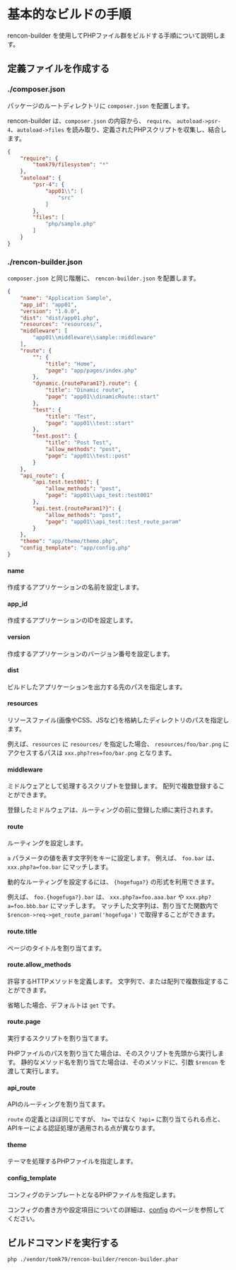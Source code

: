 # 基本的なビルドの手順

rencon-builder を使用してPHPファイル群をビルドする手順について説明します。

## 定義ファイルを作成する

### ./composer.json

パッケージのルートディレクトリに `composer.json` を配置します。

rencon-builder は、`composer.json` の内容から、 `require`、 `autoload->psr-4`、`autoload->files` を読み取り、定義されたPHPスクリプトを収集し、結合します。

```json
{
    "require": {
        "tomk79/filesystem": "*"
    },
    "autoload": {
        "psr-4": {
            "app01\\": [
                "src"
            ]
        },
        "files": [
            "php/sample.php"
        ]
    }
}
```


### ./rencon-builder.json

`composer.json` と同じ階層に、 `rencon-builder.json` を配置します。

```json
{
    "name": "Application Sample",
    "app_id": "app01",
    "version": "1.0.0",
    "dist": "dist/app01.php",
    "resources": "resources/",
    "middleware": [
        "app01\\middleware\\sample::middleware"
    ],
    "route": {
        "": {
            "title": "Home",
            "page": "app/pages/index.php"
        },
        "dynamic.{routeParam1?}.route": {
            "title": "Dinamic route",
            "page": "app01\\dinamicRoute::start"
        },
        "test": {
            "title": "Test",
            "page": "app01\\test::start"
        },
        "test.post": {
            "title": "Post Test",
            "allow_methods": "post",
            "page": "app01\\test::post"
        }
    },
    "api_route": {
        "api.test.test001": {
            "allow_methods": "post",
            "page": "app01\\api_test::test001"
        },
        "api.test.{routeParam1?}": {
            "allow_methods": "post",
            "page": "app01\\api_test::test_route_param"
        }
    },
    "theme": "app/theme/theme.php",
    "config_template": "app/config.php"
}
```

#### name

作成するアプリケーションの名前を設定します。

#### app_id

作成するアプリケーションのIDを設定します。

#### version

作成するアプリケーションのバージョン番号を設定します。

#### dist

ビルドしたアプリケーションを出力する先のパスを指定します。

#### resources

リソースファイル(画像やCSS、JSなど)を格納したディレクトリのパスを指定します。

例えば、`resources` に `resources/` を指定した場合、 `resources/foo/bar.png` にアクセスするパスは `xxx.php?res=foo/bar.png` となります。

#### middleware

ミドルウェアとして処理するスクリプトを登録します。
配列で複数登録することができます。

登録したミドルウェアは、ルーティングの前に登録した順に実行されます。

#### route

ルーティングを設定します。

`a` パラメータの値を表す文字列をキーに設定します。
例えば、 `foo.bar` は、 `xxx.php?a=foo.bar` にマッチします。

動的なルーティングを設定するには、 `{hogefuga?}` の形式を利用できます。

例えば、 `foo.{hogefuga?}.bar` は、 `xxx.php?a=foo.aaa.bar` や `xxx.php?a=foo.bbb.bar` にマッチします。
マッチした文字列は、割り当てた関数内で `$rencon->req->get_route_param('hogefuga')` で取得することができます。

#### route.title

ページのタイトルを割り当てます。

#### route.allow_methods

許容するHTTPメソッドを定義します。
文字列で、または配列で複数指定することができます。

省略した場合、デフォルトは `get` です。

#### route.page

実行するスクリプトを割り当てます。

PHPファイルのパスを割り当てた場合は、そのスクリプトを先頭から実行します。
静的なメソッド名を割り当てた場合は、そのメソッドに、引数 `$rencon` を渡して実行します。

#### api_route

APIのルーティングを割り当てます。

`route` の定義とほぼ同じですが、 `?a=` ではなく `?api=` に割り当てられる点と、 APIキーによる認証処理が適用される点が異なります。


#### theme

テーマを処理するPHPファイルを指定します。

#### config_template

コンフィグのテンプレートとなるPHPファイルを指定します。

コンフィグの書き方や設定項目についての詳細は、[config](./config.md) のページを参照してください。


## ビルドコマンドを実行する

```bash
php ./vendor/tomk79/rencon-builder/rencon-builder.phar
```
